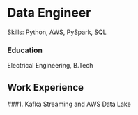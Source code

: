 # Data Engineer
 Skills: Python, AWS, PySpark, SQL

### Education
Electrical Engineering, B.Tech <br/>

## Work Experience
###1. Kafka Streaming and AWS Data Lake
